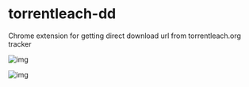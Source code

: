 # torrentleach-dd

Chrome extension for getting direct download url from torrentleach.org tracker


![img](http://i.imgur.com/LbBv1rR.png)

![img](https://i.imgur.com/v18Ckaa.png)
